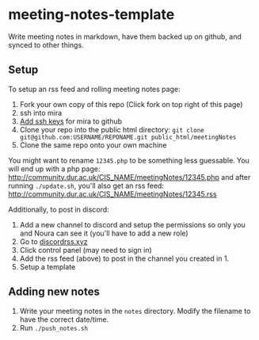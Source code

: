 # meeting-notes-template
Write meeting notes in markdown, have them backed up on github, and synced to other things.

## Setup
To setup an rss feed and rolling meeting notes page:
1. Fork your own copy of this repo (Click fork on top right of this page)
2. ssh into mira
3. [Add ssh keys](https://help.github.com/en/github/authenticating-to-github/connecting-to-github-with-ssh) for mira to github
4. Clone your repo into the public html directory: `git clone git@github.com:USERNAME/REPONAME.git public_html/meetingNotes`
5. Clone the same repo onto your own machine

You might want to rename `12345.php` to be something less guessable. You will end up with a php page: http://community.dur.ac.uk/CIS_NAME/meetingNotes/12345.php and after running `./update.sh`, you'll also get an rss feed: http://community.dur.ac.uk/CIS_NAME/meetingNotes/12345.rss

Additionally, to post in discord:
1. Add a new channel to discord and setup the permissions so only you and Noura can see it (you'll have to add a new role)
2. Go to [discordrss.xyz](https://discordrss.xyz)
3. Click control panel (may need to sign in)
4. Add the rss feed (above) to post in the channel you created in 1.
5. Setup a template

## Adding new notes
1. Write your meeting notes in the `notes` directory. Modify the filename to have the correct date/time.
2. Run `./push_notes.sh`
